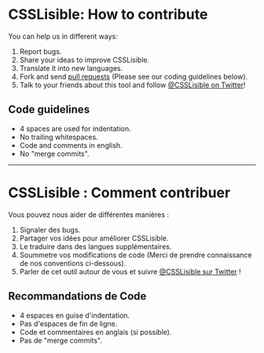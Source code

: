 # CSSLisible: How to contribute

You can help us in different ways:
1. Report bugs.
2. Share your ideas to improve CSSLisible.
3. Translate it into new languages.
4. Fork and send [pull requests](http://help.github.com/articles/using-pull-requests) (Please see our coding guidelines below).
5. Talk to your friends about this tool and follow [@CSSLisible on Twitter](http://twitter.com/csslisible)!


## Code guidelines

* 4 spaces are used for indentation.
* No trailing whitespaces.
* Code and comments in english.
* No "merge commits".

___


# CSSLisible : Comment contribuer

Vous pouvez nous aider de différentes manières :
1. Signaler des bugs.
2. Partager vos idées pour améliorer CSSLisible.
3. Le traduire dans des langues supplémentaires.
4. Soummetre vos modifications de code (Merci de prendre connaissance de nos conventions ci-dessous).
5. Parler de cet outil autour de vous et suivre [@CSSLisible sur Twitter](http://twitter.com/csslisible) !


## Recommandations de Code

* 4 espaces en guise d'indentation.
* Pas d'espaces de fin de ligne.
* Code et commentaires en anglais (si possible).
* Pas de "merge commits".
